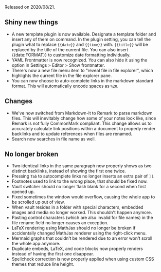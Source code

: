 Released on 2020/08/21.

## Shiny new things

- A new template plugin is now available. Designate a template folder and insert any of them on command. In the plugin setting, you can tell the plugin what to replace `{{date}}` and `{{time}}`  with. `{{title}}` will be replaced by the title of the current file. You can also insert {{date:FORMAT}} to customize date formatting individually.
- YAML Frontmatter is now recognized. You can also hide it using the option in Settings > Editor > Show frontmatter.
- There's now a new file menu item to "reveal file in file explorer", which highlights the current file in the file explorer pane.
- You can now choose to auto-complete links in the markdown standard format. This will automatically encode spaces as `%20`.

## Changes

- We've now switched from Markdown-It to Remark to parse markdown files. This will inevitably change how some of your notes look like, since Remark is not fully CommonMark compliant. This change allows us to accurately calculate link positions within a document to properly render backlinks and to update references when files are renamed.
- Search now searches in file name as well.

## No longer broken

- Two identical links in the same paragraph now properly shows as two distinct backlinks, instead of showing the first one twice.
- Pressing `Tab` to autocomplete links no longer inserts an extra pair of `]]`.
- Footnotes used to link to the wrong place, that should be fixed now.
- Vault switcher should no longer flash blank for a second when first opened up.
- Fixed sometimes the window would overflow, causing the whole app to be scrolled up out of view.
- When vault resides in a folder with special characters, embedded images and media no longer worked. This shouldn't happen anymore.
- Pasting control characters (which are also invalid for file names) in the file rename field no longer causes an exception.
- LaTeX rendering using MathJax should no longer be broken if accidentally changed MathJax renderer using the right-click menu.
- Mermaid graphs that couldn't be rendered due to an error won't scroll the whole app anymore.
- Duplicate embeds, LaTeX, and code blocks now properly renders instead of having the first one disappear.
- Spellcheck correction is now properly applied when using custom CSS themes that reduce line height.
